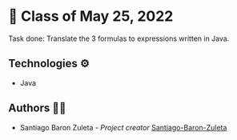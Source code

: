 # 📝 Class of May 25, 2022

Task done: Translate the 3 formulas to expressions written in Java.

## Technologies ⚙️

- Java

## Authors 🦸‍♀️

- Santiago Baron Zuleta - *Project creator* [Santiago-Baron-Zuleta](https://github.com/Santiago-Baron-Zuleta)